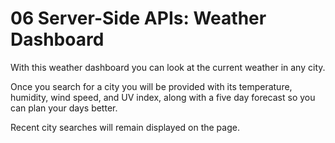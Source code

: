 # 06 Server-Side APIs: Weather Dashboard

With this weather dashboard you can look at the current weather in any city.

Once you search for a city you will be provided with its temperature, humidity, wind speed, and UV index, along with a five day forecast so you can plan your days better.

Recent city searches will remain displayed on the page.
